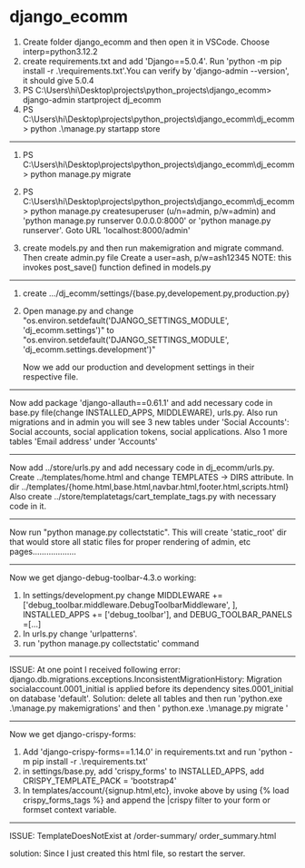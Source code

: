 # django_ecomm
 
1) Create folder django_ecomm and then open it in VSCode. Choose interp=python3.12.2
2) create requirements.txt and add 'Django==5.0.4'. Run 'python -m pip install -r .\requirements.txt'.You can verify by 'django-admin --version', it should give 5.0.4
3) PS C:\Users\hi\Desktop\projects\python_projects\django_ecomm> django-admin startproject dj_ecomm
4) PS C:\Users\hi\Desktop\projects\python_projects\django_ecomm\dj_ecomm> python .\manage.py startapp store
*********************************************************************

1) PS C:\Users\hi\Desktop\projects\python_projects\django_ecomm\dj_ecomm> python manage.py migrate
2) PS C:\Users\hi\Desktop\projects\python_projects\django_ecomm\dj_ecomm> python manage.py createsuperuser   (u/n=admin, p/w=admin)
   and 'python manage.py runserver 0.0.0.0:8000' or 'python manage.py runserver'. Goto URL 'localhost:8000/admin'

3) create models.py and then run makemigration and migrate command. Then create admin.py file
   Create a user=ash, p/w=ash12345
 NOTE: this invokes post_save() function defined in  models.py
*************************************************************************

1) create .../dj_ecomm/settings/{base.py,developement.py,production.py}
2) Open manage.py and change "os.environ.setdefault('DJANGO_SETTINGS_MODULE', 'dj_ecomm.settings')" to
   "os.environ.setdefault('DJANGO_SETTINGS_MODULE', 'dj_ecomm.settings.development')"
   
   Now we add our production and development settings in their respective file.
******************************

Now add package 'django-allauth==0.61.1' and add necessary code in  base.py file(change INSTALLED_APPS,
MIDDLEWARE), urls.py. Also run migrations and in admin you will see 3 new tables under 'Social Accounts':
Social accounts, social application tokens, social applications. Also 1 more tables 'Email address' under 'Accounts'

******************************
Now add ../store/urls.py and add necessary code in dj_ecomm/urls.py. Create ../templates/home.html and change
TEMPLATES -> DIRS attribute. In dir ../templates/{home.html,base.html,navbar.html,footer.html,scripts.html}
Also create ../store/templatetags/cart_template_tags.py with necessary code in it.

*******************************
Now run "python manage.py collectstatic". This will create 'static_root' dir that would store all static files for
proper rendering of admin, etc pages...................

***********************
Now we get  django-debug-toolbar-4.3.o working:
1) In settings/development.py change MIDDLEWARE += ['debug_toolbar.middleware.DebugToolbarMiddleware', ], INSTALLED_APPS += ['debug_toolbar'], and DEBUG_TOOLBAR_PANELS =[...]
2) In urls.py change 'urlpatterns'.
3) run 'python manage.py collectstatic' command

**********************************
ISSUE: At one point I received following error:
django.db.migrations.exceptions.InconsistentMigrationHistory: Migration socialaccount.0001_initial is applied before its dependency sites.0001_initial on database 'default'.
Solution: delete all tables and then run 'python.exe .\manage.py makemigrations' and 
then ' python.exe .\manage.py migrate   '
************************************

Now we get django-crispy-forms:
1) Add 'django-crispy-forms==1.14.0' in requirements.txt and run 'python -m pip install -r .\requirements.txt'
2) in settings/base.py, add 'crispy_forms' to INSTALLED_APPS, add CRISPY_TEMPLATE_PACK = 'bootstrap4'
3) In templates/account/{signup.html,etc}, invoke above by using  {% load crispy_forms_tags %} and append the |crispy filter to your form or formset context variable.

*****************************
ISSUE: TemplateDoesNotExist at /order-summary/
order_summary.html

solution: Since I just created this html file, so restart the server. 
